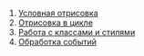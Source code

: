 1. [Условная отрисовка](https://v3.ru.vuejs.org/ru/guide/conditional.html#v-if)
2. [Отрисовка в цикле](https://v3.ru.vuejs.org/ru/guide/list.html)
3. [Работа с классами и стилями](https://v3.ru.vuejs.org/ru/guide/class-and-style.html)
4. [Обработка событий](https://v3.ru.vuejs.org/ru/guide/events.html)